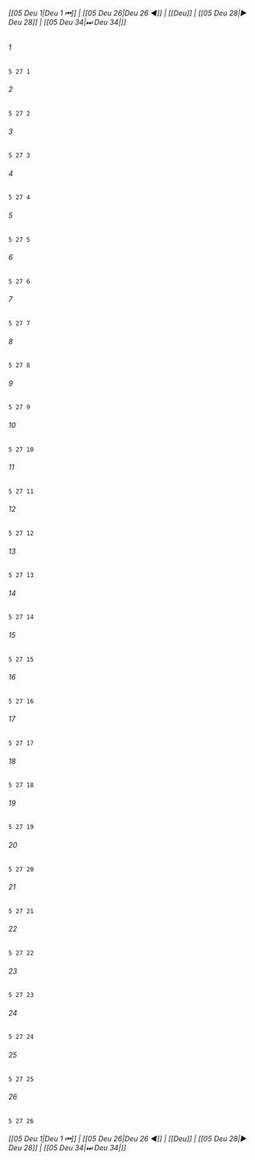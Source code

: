 
###### [[05 Deu 1|Deu 1 ⏮]] | [[05 Deu 26|Deu 26 ◀]] | [[Deu]] | [[05 Deu 28|▶ Deu 28]] | [[05 Deu 34|⏭ Deu 34|]]

###### 1
``` verse
5 27 1 
```
###### 2
``` verse
5 27 2 
```
###### 3
``` verse
5 27 3 
```
###### 4
``` verse
5 27 4 
```
###### 5
``` verse
5 27 5 
```
###### 6
``` verse
5 27 6 
```
###### 7
``` verse
5 27 7 
```
###### 8
``` verse
5 27 8 
```
###### 9
``` verse
5 27 9 
```
###### 10
``` verse
5 27 10 
```
###### 11
``` verse
5 27 11 
```
###### 12
``` verse
5 27 12 
```
###### 13
``` verse
5 27 13 
```
###### 14
``` verse
5 27 14 
```
###### 15
``` verse
5 27 15 
```
###### 16
``` verse
5 27 16 
```
###### 17
``` verse
5 27 17 
```
###### 18
``` verse
5 27 18 
```
###### 19
``` verse
5 27 19 
```
###### 20
``` verse
5 27 20 
```
###### 21
``` verse
5 27 21 
```
###### 22
``` verse
5 27 22 
```
###### 23
``` verse
5 27 23 
```
###### 24
``` verse
5 27 24 
```
###### 25
``` verse
5 27 25 
```
###### 26
``` verse
5 27 26 
```

###### [[05 Deu 1|Deu 1 ⏮]] | [[05 Deu 26|Deu 26 ◀]] | [[Deu]] | [[05 Deu 28|▶ Deu 28]] | [[05 Deu 34|⏭ Deu 34|]]

